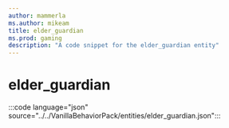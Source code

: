 ```yaml
---
author: mammerla
ms.author: mikeam
title: elder_guardian
ms.prod: gaming
description: "A code snippet for the elder_guardian entity"
---
```


# elder_guardian

:::code language="json" source="../../VanillaBehaviorPack/entities/elder_guardian.json":::
